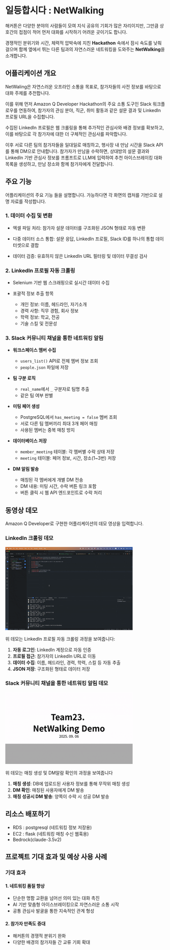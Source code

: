 # 일등합시다 : NetWalking

해커톤은 다양한 분야의 사람들이 모여 지식 공유의 기회가 많은 자리이지만, 
그만큼 상호간의 접점이 적어 먼저 대화를 시작하기 어려운 곳이기도 합니다. 

경쟁적인 분위기와 시간, 체력적 압박속에 지친 **Hackathon** 속에서
잠시 속도를 낮춰 걸으며 함께 옆에서 뛰는 다른 팀과의 자연스러운 네트워킹을 도와주는
**NetWalking**을 소개합니다.

## 어플리케이션 개요

NetWaling은 자연스러운 오프라인 소통을 목표로, 참가자들의 사전 정보를 바탕으로 대화 주제를 추천합니다.

이를 위해 먼저 Amazon Q Developer Hackathon의 주요 소통 도구인 Slack 워크플로우를 연동하여, 참가자의 관심 분야, 직군, 취미 활동과 같은 설문 결과 및 LinkedIn 프로필 URL을 수집합니다.

수집된 LinkedIn 프로필은 웹 크롤링을 통해 추가적인 관심사와 배경 정보를 확보하고, 이를 바탕으로 각 참가자에 대한 더 구체적인 관심사를 파악합니다.

이후 서로 다른 팀의 참가자들을 일대일로 매칭하고, 행사장 내 만남 시간을 Slack API를 통해 DM으로 안내합니다. 참가자가 만남을 수락하면, 상대방의 설문 결과와 LinkedIn 기반 관심사 정보를 프롬프트로 LLM에 입력하여 추천 아이스브레이킹 대화 목록을 생성하고, 만남 장소와 함께 참가자에게 전달합니다.


## 주요 기능

어플리케이션의 주요 기능 들을 설명합니다. 가능하다면 각 화면의 캡처를 기반으로 설명 자료를 작성합니다.
### 1. 데이터 수집 및 변환
- 엑셀 파일 처리: 참가자 설문 데이터를 구조화된 JSON 형태로 자동 변환

- 다중 데이터 소스 통합: 설문 응답, LinkedIn 프로필, Slack ID를 하나의 통합 데이터셋으로 결합
  
- 데이터 검증: 유효하지 않은 LinkedIn URL 필터링 및 데이터 무결성 검사

### 2. LinkedIn 프로필 자동 크롤링
- Selenium 기반 웹 스크래핑으로 실시간 데이터 수집

- 포괄적 정보 추출 항목
	- 개인 정보: 이름, 헤드라인, 자기소개
 	- 경력 사항: 직무 경험, 회사 정보
	- 학력 정보: 학교, 전공
	- 기술 스킬 및 전문성

### 3. Slack 커뮤니티 채널을 통한 네트워킹 알림


- **워크스페이스 멤버 수집**
  - `users_list()` API로 전체 멤버 정보 조회
  - `people.json` 파일에 저장

- **팀 구분 로직**
  - `real_name`에서 `_` 구분자로 팀명 추출
  - 같은 팀 여부 판별

- **미팅 페어 생성**
  - PostgreSQL에서 `has_meeting = false` 멤버 조회
  - 서로 다른 팀 멤버끼리 최대 3개 페어 매칭
  - 사용된 멤버는 중복 매칭 방지

- **데이터베이스 저장**
  - `member_meeting` 테이블: 각 멤버별 수락 상태 저장
  - `meeting` 테이블: 페어 정보, 시간, 장소(1~3번) 저장

- **DM 알림 발송**
  - 매칭된 각 멤버에게 개별 DM 전송
  - DM 내용: 미팅 시간, 수락 버튼 링크 포함
  - 버튼 클릭 시 웹 API 엔드포인트로 수락 처리

## 동영상 데모

Amazon Q Developer로 구현한 어플리케이션의 데모 영상을 입력합니다.

### LinkedIn 크롤링 데모
![LinkedIn 크롤링 데모](linkedin/assets/crawling.gif)

위 데모는 LinkedIn 프로필 자동 크롤링 과정을 보여줍니다:
1. **자동 로그인**: LinkedIn 계정으로 자동 인증
2. **프로필 접근**: 참가자의 LinkedIn URL로 이동
3. **데이터 수집**: 이름, 헤드라인, 경력, 학력, 스킬 등 자동 추출
4. **JSON 저장**: 구조화된 형태로 데이터 저장

### Slack 커뮤니티 채널을 통한 네트워킹 알림 데모

![Slack 네트워킹 알림 데모](linkedin/assets/NetWalking.gif)

위 데모는 매칭 생성 및 DM알람 확인의 과정을 보여줍니다
1. **매칭 생성**: DB에 업로드된 사용자 정보를 통해 무작위 매칭 생성
2. **DM 확인**: 매칭된 사용자에게 DM 발송
3. **매칭 성공시 DM 발송**: 양쪽이 수락 시 성공 DM 발송

## 리소스 배포하기

- RDS : postgresql (네트워킹 정보 저장용)
- EC2 : flask (네트워킹 매칭 수신 웹훅용)
- Bedrock(claude-3.5v2)

## 프로젝트 기대 효과 및 예상 사용 사례

### 기대 효과

#### 1. **네트워킹 품질 향상**
- 단순한 명함 교환을 넘어선 의미 있는 대화 촉진
- AI 기반 맞춤형 아이스브레이킹으로 자연스러운 소통 시작
- 공통 관심사 발굴을 통한 지속적인 관계 형성

#### 2. **참가자 만족도 증대**
- 해커톤의 경쟁적 분위기 완화
- 다양한 배경의 참가자들 간 교류 기회 확대


